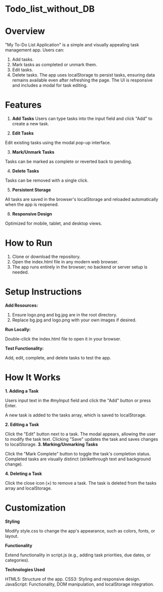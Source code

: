 # Todo_list_without_DB

# Overview
"My To-Do List Application" is a simple and visually appealing task management app. Users can:

1. Add tasks.
2. Mark tasks as completed or unmark them.
3. Edit tasks.
4. Delete tasks. The app uses localStorage to persist tasks, ensuring data remains available even after refreshing the page. The UI is responsive and includes a modal for task editing.
   
# Features

1. **Add Tasks**
Users can type tasks into the input field and click "Add" to create a new task.

2. **Edit Tasks**
   
Edit existing tasks using the modal pop-up interface.

3. **Mark/Unmark Tasks**
   
Tasks can be marked as complete or reverted back to pending.

4. **Delete Tasks**

Tasks can be removed with a single click.

5. **Persistent Storage**

All tasks are saved in the browser's localStorage and reloaded automatically when the app is reopened.

8. **Responsive Design**

Optimized for mobile, tablet, and desktop views.

# How to Run

1. Clone or download the repository.
2. Open the index.html file in any modern web browser.
3. The app runs entirely in the browser; no backend or server setup is needed.

# Setup Instructions

**Add Resources:**

1. Ensure logo.png and bg.jpg are in the root directory.
2. Replace bg.jpg and logo.png with your own images if desired.

**Run Locally:**

Double-click the index.html file to open it in your browser.

**Test Functionality:**

Add, edit, complete, and delete tasks to test the app.

# How It Works
**1. Adding a Task**

Users input text in the #myInput field and click the "Add" button or press Enter.

A new task is added to the tasks array, which is saved to localStorage.

**2. Editing a Task**

Click the "Edit" button next to a task.
The modal appears, allowing the user to modify the task text.
Clicking "Save" updates the task and saves changes to localStorage.
**3. Marking/Unmarking Tasks**

Click the "Mark Complete" button to toggle the task's completion status.
Completed tasks are visually distinct (strikethrough text and background change).

**4. Deleting a Task**

Click the close icon (×) to remove a task.
The task is deleted from the tasks array and localStorage.

# Customization 

**Styling**

Modify style.css to change the app's appearance, such as colors, fonts, or layout.

**Functionality**

Extend functionality in script.js (e.g., adding task priorities, due dates, or categories).

**Technologies Used**

HTML5: Structure of the app.
CSS3: Styling and responsive design.
JavaScript: Functionality, DOM manipulation, and localStorage integration.
